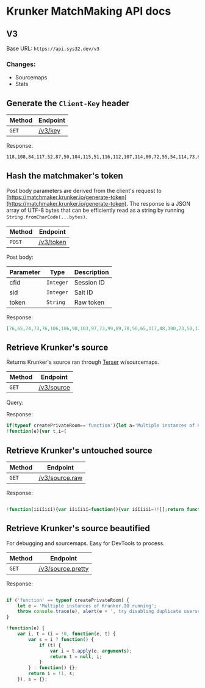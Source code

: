 # Krunker MatchMaking API docs

## V3

Base URL: `https://api.sys32.dev/v3`

### Changes:

- Sourcemaps
- Stats

## Generate the `Client-Key` header

| Method | Endpoint |
| - | - |
| `GET` | [/v3/key](https://api.sys32.dev/v3/key) |

Response:

```txt
118,108,84,117,52,87,50,104,115,51,116,112,107,114,80,72,55,54,114,73,83,66,109,84,113,66,90,78,68,84,108,118,117,103,113,99,48,110,89,54,82,70,49,69,97,56,70,82,109,87,49,108,120,56,53,67,109,119,110,109,48,85,111,97
```

## Hash the matchmaker's token

Post body parameters are derived from the client's request to [https://matchmaker.krunker.io/generate-token](https://matchmaker.krunker.io/generate-token). The response is a JSON array of UTF-8 bytes that can be efficiently read as a string by running `String.fromCharCode(...bytes)`.

| Method | Endpoint  |
| - | - |
| `POST` | [/v3/token](https://api.sys32.dev/v3/token) |

Post body:

| Parameter | Type      | Description  |
| --------- | --------- | ------------ |
| cfid      | `Integer` | Session ID   |
| sid       | `Integer` | Salt ID      |
| token     | `String`  | Raw token    |

Response: 

```json
[76,65,74,73,76,106,106,98,103,97,73,99,89,78,50,65,117,48,100,73,50,122,107,82,67,90,69,114,84,67,55,102,102,107,73,118,98,111,66,83,86,52,114,113,73,81,67,104,89,65,89,82,78,118,118,108,113,71,75,117,79,117,121,121]
```

## Retrieve Krunker's source

Returns Krunker's source ran through [Terser](https://github.com/terser/terser) w/sourcemaps.

| Method | Endpoint  |
| - | - |
| `GET` | [/v3/source](https://api.sys32.dev/v3/source) |

Query:

Response:

```js
if(typeof createPrivateRoom=='function'){let a='Multiple instances of Krunker.IO running';console.trace(a);throw alert(a+', try disabling duplicate userscripts')}//# sourceURL=Krunker.e575H.js
!function(e){var t,i=(
```

## Retrieve Krunker's untouched source

| Method | Endpoint  |
| - | - |
| `GET` | [/v3/source.raw](https://api.sys32.dev/v3/source.raw) |

Response:

```js

!function(iiïîiíí){var iîiïiìî=function(){var iíîïiiì=!![];return function(iìïiïíì,iíiîïìí){
```


## Retrieve Krunker's source beautified

For debugging and sourcemaps. Easy for DevTools to process.

| Method | Endpoint  |
| - | - |
| `GET` | [/v3/source.pretty](https://api.sys32.dev/v3/source.pretty) |

Response:

```js

if ('function' == typeof createPrivateRoom) {
    let e = 'Multiple instances of Krunker.IO running';
    throw console.trace(e), alert(e + ', try disabling duplicate userscripts');
}

!function(e) {
    var i, t = (i = !0, function(e, t) {
        var s = i ? function() {
            if (t) {
                var i = t.apply(e, arguments);
                return t = null, i;
            }
        } : function() {};
        return i = !1, s;
    }), s = {};
```
